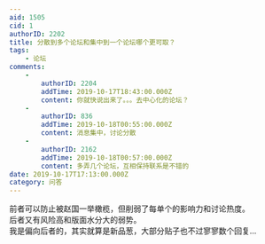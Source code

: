 ```yaml
---
aid: 1505
cid: 1
authorID: 2202
title: 分散到多个论坛和集中到一个论坛哪个更可取？
tags:
    - 论坛
comments:
    -
        authorID: 2204
        addTime: 2019-10-17T18:43:00.000Z
        content: 你就快说出来了。。。去中心化的论坛？
    -
        authorID: 836
        addTime: 2019-10-18T00:55:00.000Z
        content: 消息集中，讨论分散
    -
        authorID: 2162
        addTime: 2019-10-18T00:57:00.000Z
        content: 多弄几个论坛，互相保持联系是不错的
date: 2019-10-17T17:13:00.000Z
category: 问答
---
```


前者可以防止被赵国一举橄榄，但削弱了每单个的影响力和讨论热度。  
后者又有风险高和版面水分大的弱势。  
我是偏向后者的，其实就算是新品葱，大部分贴子也不过寥寥数个回复...

